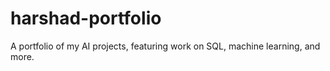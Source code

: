 # harshad-portfolio
A portfolio of my AI projects, featuring work on SQL, machine learning, and more.
